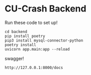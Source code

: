 # CU-Crash Backend

Run these code to set up!

```
cd backend
pip install poetry
pip3 install mysql-connector-python
poetry install
uvicorn app.main:app --reload
```

swagger!

```
http://127.0.0.1:8000/docs
```


